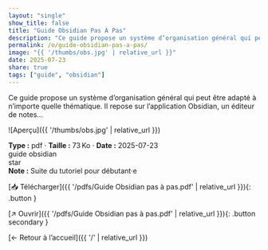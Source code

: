```yaml
---
layout: "single"
show_title: false
title: "Guide Obsidian Pas À Pas"
description: "Ce guide propose un système d’organisation général qui peut être adapté à n’importe quelle thématique. Il repose sur l’application Obsidian, un éditeur de notes..."
permalink: /o/guide-obsidian-pas-a-pas/
image: "{{ '/thumbs/obs.jpg' | relative_url }}"
date: 2025-07-23
share: true
tags: ["guide", "obsidian"]
---
```



Ce guide propose un système d’organisation général qui peut être adapté à n’importe quelle thématique. Il repose sur l’application Obsidian, un éditeur de notes...

![Aperçu]({{ '/thumbs/obs.jpg' | relative_url }})

<div class="info-box"><strong>Type :</strong> pdf · <strong>Taille :</strong> 73 Ko · <strong>Date :</strong> 2025-07-23</div>

<div class="tags"><span class="tag">guide</span> <span class="tag">obsidian</span></div>

<div class="badges"><span class="badge">star</span></div>

<div class="notice notice--info"><strong>Note :</strong> Suite du tutoriel pour débutant·e</div>

[📥 Télécharger]({{ '/pdfs/Guide Obsidian pas à pas.pdf' | relative_url }}){: .button }

[↗ Ouvrir]({{ '/pdfs/Guide Obsidian pas à pas.pdf' | relative_url }}){: .button secondary }

[← Retour à l’accueil]({{ '/' | relative_url }})
